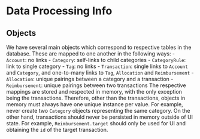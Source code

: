 # Data Processing Info

## Objects

We have several main objects which correspond to respective tables in the database. These are mapped to one another in the following ways:
    - `Account`: no links
    - `Category`: self-links to child categories
    - `CategoryRule`: link to single category
    - `Tag`: no links
    - `Transaction`: single links to `Account` and `Category`, and one-to-many links to `Tag`, `Allocation` and `Reimbursement`
    - `Allocation`: unique pairings between a category and a transaction
    - `Reimbursement`: unique pairings between two transactions
The respective mappings are stored and respected in memory, with the only exception being the transactions. Therefore, other than the transactions, objects in memory must always have one unique instance per value. For example, never create two `Category` objects representing the same category. On the other hand, transactions should never be persisted in memory outside of UI state. For example, `Reimbursement.target` should only be used for UI and obtaining the `id` of the target transaction.  